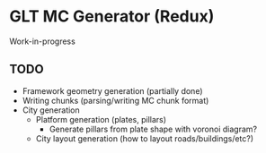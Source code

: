 # GLT MC Generator (Redux)
Work-in-progress

## TODO
- Framework geometry generation (partially done)
- Writing chunks (parsing/writing MC chunk format)
- City generation
  - Platform generation (plates, pillars)
    - Generate pillars from plate shape with voronoi diagram?
  - City layout generation (how to layout roads/buildings/etc?)
